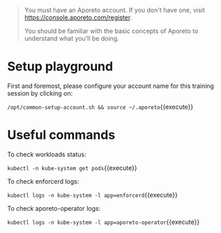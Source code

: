 
> You must have an Aporeto account.
> If you don't have one, visit <https://console.aporeto.com/register>.
>
> You should be familiar with the basic concepts
> of Aporeto to understand what you'll be doing.

# Setup playground

First and foremost, please configure your account
name for this training session by clicking on:

`/opt/common-setup-account.sh && source ~/.aporeto`{{execute}}

# Useful commands

To check workloads status:

```kubectl -n kube-system get pods```{{execute}}

To check enforcerd logs:

```kubectl logs -n kube-system -l app=enforcerd```{{execute}}

To check aporeto-operator logs:

```kubectl logs -n kube-system -l app=aporeto-operator```{{execute}}
